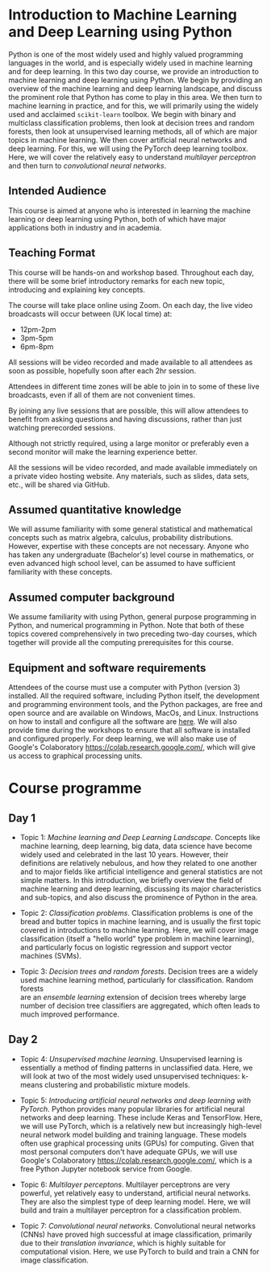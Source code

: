# Introduction to Machine Learning and Deep Learning using Python

Python is one of the most widely used and highly valued programming languages in
the world, and is especially widely used in machine learning and for deep
learning. In this two day course, we provide an introduction to machine learning
and deep learning using Python. We begin by providing an overview of the machine
learning and deep learning landscape, and discuss the prominent role that Python
has come to play in this area. We then turn to machine learning in practice, and
for this, we will primarily using the widely used and acclaimed `scikit-learn`
toolbox. We begin with  binary and multiclass classification problems, then
look at decision trees and random forests, then look at unsupervised learning methods, all of which are major topics in
machine learning. We then cover artificial neural networks and deep learning.
For this, we will using the PyTorch deep learning toolbox. Here, we will cover
the relatively easy to understand *multilayer perceptron* and then turn to
*convolutional neural networks*.

## Intended Audience

This course is aimed at anyone who is interested in learning the machine
learning or deep learning using Python, both of which have major applications
both in industry and in academia.

## Teaching Format

This course will be hands-on and workshop based. Throughout each day, there will
be some brief introductory remarks for each new topic, introducing and
explaining key concepts.

The course will take place online using Zoom. On each day, the live video
broadcasts will occur between (UK local time) at:

* 12pm-2pm
* 3pm-5pm
* 6pm-8pm

All sessions will be video recorded and made available to all attendees as soon
as possible, hopefully soon after each 2hr session.

Attendees in different time zones will be able to join in to some of these live
broadcasts, even if all of them are not convenient times.

By joining any live sessions that are possible, this will allow attendees to
benefit from asking questions and having discussions, rather than just watching
prerecorded sessions.

Although not strictly required, using a large monitor or preferably even a
second monitor will make the learning experience better.

All the sessions will be video recorded, and made available immediately on a
private video hosting website. Any materials, such as slides, data sets, etc.,
will be shared via GitHub.

## Assumed quantitative knowledge

We will assume familiarity with some general statistical and mathematical
concepts such as matrix algebra, calculus, probability distributions. However,
expertise with these concepts are not necessary. Anyone who has taken any
undergraduate (Bachelor's) level course in mathematics, or even advanced high
school level, can be assumed to have sufficient familiarity with these concepts.

## Assumed computer background

We assume familiarity with using Python, general purpose programming in Python,
and numerical programming in Python.  Note that both of these topics covered
comprehensively in two preceding two-day courses, which together will provide
all the computing prerequisites for this course.


## Equipment and software requirements

Attendees of the course must use a computer with Python (version 3) installed.
All the required software, including Python itself, the development and
programming environment tools, and the Python packages, are free and open source
and are available on Windows, MacOs, and Linux. Instructions on how to install
and configure all the software are [here](software.md).
We will also provide time during the workshops to ensure that all software is
installed and configured properly. For deep learning, we will also make use of
Google's Colaboratory https://colab.research.google.com/, which will give us
access to graphical processing units.

# Course programme

## Day 1

* Topic 1: *Machine learning and Deep Learning Landscape*. Concepts like machine
learning, deep learning, big data, data science have become widely used and
celebrated in the last 10 years. However, their definitions are relatively
nebulous, and how they related to one another and to major fields like
artificial intelligence and general statistics are not simple matters. In this
introduction, we briefly overview the field of machine learning and deep
learning, discussing its major characteristics and sub-topics, and also discuss
the prominence of Python in the area.

* Topic 2: *Classification problems*. Classification problems is one of the
bread and butter topics in machine learning, and is usually the first topic
covered in introductions to machine learning. Here, we will cover image
classification (itself a "hello world" type problem in machine learning), and
particularly focus on logistic regression and support vector machines (SVMs).

* Topic 3: *Decision trees and random forests*. Decision trees are a widely  
used machine learning method, particularly for classification. Random forests  
are an *ensemble learning* extension of decision trees whereby large number of
decision tree classifiers are aggregated, which often leads to much improved
performance.

## Day 2

* Topic 4: *Unsupervised machine learning*. Unsupervised learning is essentially
a method of finding patterns in unclassified data. Here, we will look at two of
the most widely used unsupervised techniques: k-means clustering and
probabilistic mixture models.

* Topic 5: *Introducing artificial neural networks and deep learning with
PyTorch*. Python provides many popular libraries for artificial neural networks
and deep learning. These include Keras and TensorFlow. Here, we will use
PyTorch, which is a relatively new but increasingly high-level neural network
model building and training language. These models often use graphical
processing units (GPUs) for computing. Given that most personal computers don't
have adequate GPUs, we will use Google's Colaboratory
https://colab.research.google.com/, which is a free Python Jupyter notebook
service from Google.

* Topic 6: *Multilayer perceptons*. Multilayer perceptrons are very powerful,
yet relatively easy to understand, artificial neural networks. They are also the
simplest type of deep learning model. Here, we will build and train a
multilayer perceptron for a classification problem.

* Topic 7: *Convolutional neural networks*. Convolutional neural networks (CNNs)
have proved high successful at image classification, primarily due to their
*translation invariance*, which is highly suitable for computational vision.
Here, we use PyTorch to build and train a CNN for image classification.
